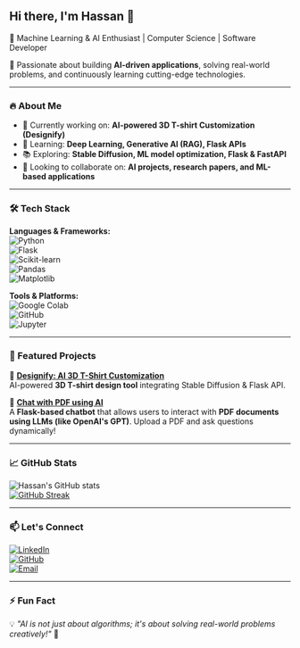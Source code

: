 ## Hi there, I'm Hassan 👋  
🚀 Machine Learning & AI Enthusiast | Computer Science | Software Developer  

🎯 Passionate about building **AI-driven applications**, solving real-world problems, and continuously learning cutting-edge technologies.

---

### 🔥 About Me  
- 🔭 Currently working on: **AI-powered 3D T-shirt Customization (Designify)**  
- 🌱 Learning: **Deep Learning, Generative AI (RAG), Flask APIs**  
- 📚 Exploring: **Stable Diffusion, ML model optimization, Flask & FastAPI**  
- 🤝 Looking to collaborate on: **AI projects, research papers, and ML-based applications**  


---

### 🛠 Tech Stack  
**Languages & Frameworks:**  
![Python](https://img.shields.io/badge/Python-3776AB?style=flat&logo=python&logoColor=white)  
![Flask](https://img.shields.io/badge/Flask-000000?style=flat&logo=flask&logoColor=white)  
![Scikit-learn](https://img.shields.io/badge/Scikit--learn-F7931E?style=flat&logo=scikit-learn&logoColor=white)  
![Pandas](https://img.shields.io/badge/Pandas-150458?style=flat&logo=pandas&logoColor=white)  
![Matplotlib](https://img.shields.io/badge/Matplotlib-11557C?style=flat&logo=python&logoColor=white)  

**Tools & Platforms:**  
![Google Colab](https://img.shields.io/badge/Google%20Colab-F9AB00?style=flat&logo=googlecolab&logoColor=white)  
![GitHub](https://img.shields.io/badge/GitHub-181717?style=flat&logo=github&logoColor=white)  
![Jupyter](https://img.shields.io/badge/Jupyter-F37626?style=flat&logo=jupyter&logoColor=white)  

---

### 🚀 Featured Projects  
🔹 **[Designify: AI 3D T-Shirt Customization](https://github.com/HassanDaud/Designify)**  
AI-powered **3D T-shirt design tool** integrating Stable Diffusion & Flask API.  

🔹 **[Chat with PDF using AI](https://github.com/hassandaudhi/PDFChat)**  
A **Flask-based chatbot** that allows users to interact with **PDF documents using LLMs (like OpenAI's GPT)**. Upload a PDF and ask questions dynamically!  




---

### 📈 GitHub Stats  
![Hassan's GitHub stats](https://github-readme-stats.vercel.app/api?username=hassandaudhi&show_icons=true&theme=tokyonight)  
[![GitHub Streak](https://github-readme-streak-stats.herokuapp.com?user=hassandaudhi&theme=tokyonight)](https://git.io/streak-stats)  


---

### 📫 Let's Connect  
[![LinkedIn](https://img.shields.io/badge/LinkedIn-Connect-blue?logo=linkedin)](https://www.linkedin.com/in/hassan-daud-291465264/)  
[![GitHub](https://img.shields.io/badge/GitHub-Follow-black?logo=github)](https://github.com/HassanDaud)  
[![Email](https://img.shields.io/badge/Email-Contact-red?logo=gmail)](mailto:hd0789529@gmail.com)  

---

### ⚡ Fun Fact  
💡 _"AI is not just about algorithms; it's about solving real-world problems creatively!"_ 🚀  
